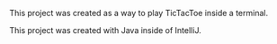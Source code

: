 This project was created as a way to play TicTacToe inside a terminal.

This project was created with Java inside of IntelliJ.
